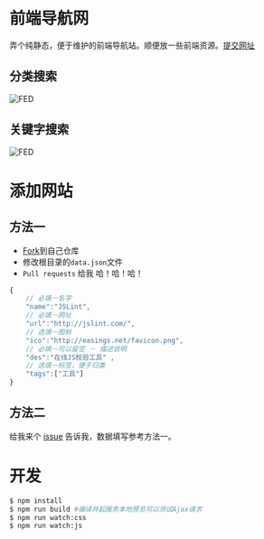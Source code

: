 # 前端导航网

弄个纯静态，便于维护的前端导航站。顺便放一些前端资源。[提交网址](https://github.com/jaywcjlove/FED/wiki/%E6%B7%BB%E5%8A%A0%E7%BD%91%E7%AB%99)


## 分类搜索

![FED](https://raw.githubusercontent.com/jaywcjlove/FED/gh-pages/img/fed.gif)

## 关键字搜索

![FED](https://raw.githubusercontent.com/jaywcjlove/FED/gh-pages/img/fed2.gif)

# 添加网站

## 方法一

- [Fork](https://github.com/jaywcjlove/FED/issues#fork-destination-box)到自己仓库
- 修改根目录的`data.json`文件
- `Pull requests` 给我 哈！哈！哈！

```js
{
    // 必填－名字
    "name":"JSLint", 
    // 必填－网址
    "url":"http://jslint.com/", 
    // 选填－图标
    "ico":"http://easings.net/favicon.png",
    // 必填－可以留空 － 描述说明
    "des":"在线JS校验工具" ,
    // 选填－标签，便于归类
    "tags":["工具"]
}
```

## 方法二

给我来个 [issue](https://github.com/jaywcjlove/FED/issues) 告诉我，数据填写参考方法一。

# 开发

```bash
$ npm install
$ npm run build #编译并起服务本地预览可以测试Ajax请求
$ npm run watch:css
$ npm run watch:js
```
